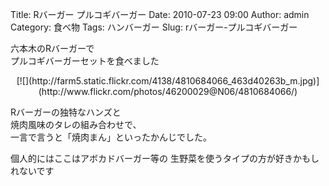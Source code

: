 Title: Rバーガー プルコギバーガー
Date: 2010-07-23 09:00
Author: admin
Category: 食べ物
Tags: ハンバーガー
Slug: rバーガー-プルコギバーガー

六本木のRバーガーで  
プルコギバーガーセットを食べました

<p>
<center>
[![](http://farm5.static.flickr.com/4138/4810684066_463d40263b_m.jpg)](http://www.flickr.com/photos/46200029@N06/4810684066/)

</center>
  
Rバーガーの独特なハンズと  
焼肉風味のタレの組み合わせで、  
一言で言うと「焼肉まん」といったかんじでした。

</p>
個人的にはここはアボカドバーガー等の  
生野菜を使うタイプの方が好きかもしれないです
